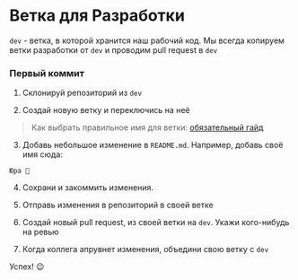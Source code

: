 # Ветка для Разработки
`dev` - ветка, в которой хранится наш рабочий код. Мы всегда копируем ветки разработки от `dev` и проводим pull request в `dev` 

### Первый коммит

1. Склонируй репозиторий из `dev`

2. Создай новую ветку и переключись на неё

> Как выбрать правильное имя для ветки: [обязательный гайд](https://www.conventionalcommits.org/en/v1.0.0/)

3. Добавь небольшое изменение в `README.md`. Например, добавь своё имя сюда:

```
Юра 🤠
```
4. Сохрани и закоммить изменения. 

5. Отправь изменения в репозиторий в своей ветке

6. Создай новый pull request, из своей ветки на `dev`. Укажи кого-нибудь на ревью

7. Когда коллега апрувнет изменения, объедини свою ветку с `dev` 

Успех! 😉



